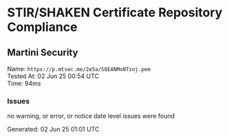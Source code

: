 # STIR/SHAKEN Certificate Repository Compliance

## Martini Security

Name: `https://p.mtsec.me/2e5a/S8EANMoNTzoj.pem`\
Tested At: 02 Jun 25 00:54 UTC\
Time: 94ms

### Issues

no warning, or error, or notice date level issues were found

Generated: 02 Jun 25 01:01 UTC